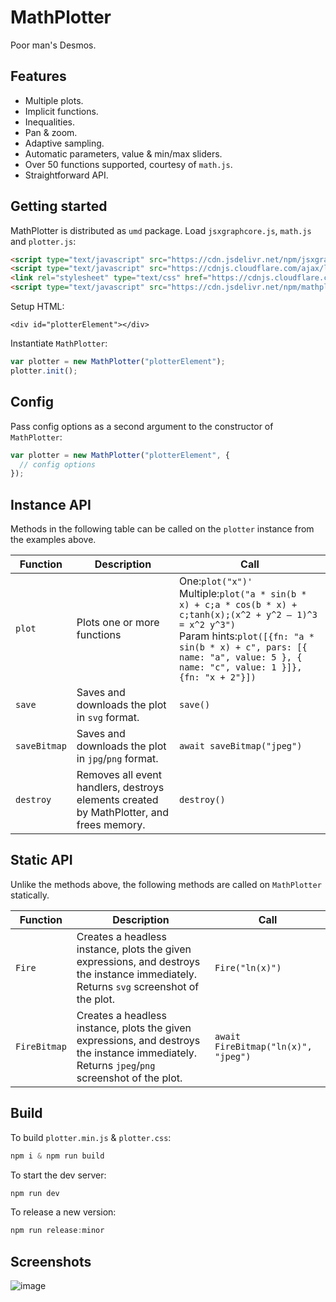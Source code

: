 # MathPlotter

Poor man's Desmos.

## Features
- Multiple plots.
- Implicit functions.
- Inequalities.
- Pan & zoom.
- Adaptive sampling.
- Automatic parameters, value & min/max sliders.
- Over 50 functions supported, courtesy of `math.js`.
- Straightforward API.

## Getting started

MathPlotter is distributed as `umd` package. Load `jsxgraphcore.js`, `math.js` and `plotter.js`:

```html
<script type="text/javascript" src="https://cdn.jsdelivr.net/npm/jsxgraph@1.9.2/distrib/jsxgraphcore.min.js.js"></script> 
<script type="text/javascript" src="https://cdnjs.cloudflare.com/ajax/libs/mathjs/13.1.1/math.min.js"></script> 
<link rel="stylesheet" type="text/css" href="https://cdnjs.cloudflare.com/ajax/libs/jsxgraph/1.9.2/jsxgraph.css" />
<script type="text/javascript" src="https://cdn.jsdelivr.net/npm/mathplotter/plotter.min.js"></script> 
```

Setup HTML:

```
<div id="plotterElement"></div>
```

Instantiate `MathPlotter`:

```js
var plotter = new MathPlotter("plotterElement");
plotter.init();
```

## Config

Pass config options as a second argument to the constructor of `MathPlotter`:

```js
var plotter = new MathPlotter("plotterElement", {
  // config options
});
```

## Instance API

Methods in the following table can be called on the `plotter` instance from the examples above.

| Function | Description | Call
|--------|-------|-------|
| `plot` | Plots one or more functions | One:`plot("x")'`<br/>Multiple:`plot("a * sin(b * x) + c;a * cos(b * x) + c;tanh(x);(x^2 + y^2 – 1)^3 = x^2 y^3")`<br/>Param hints:`plot([{fn: "a * sin(b * x) + c", pars: [{ name: "a", value: 5 }, { name: "c", value: 1 }]}, {fn: "x + 2"}])` |
| `save` | Saves and downloads the plot in `svg` format. | `save()` |
| `saveBitmap` | Saves and downloads the plot in `jpg`/`png` format. | `await saveBitmap("jpeg")` |
| `destroy` | Removes all event handlers, destroys elements created by MathPlotter, and frees memory. | `destroy()` |

## Static API

Unlike the methods above, the following methods are called on `MathPlotter` statically.

| Function | Description | Call
|--------|-------|-------|
| `Fire` | Creates a headless instance, plots the given expressions, and destroys the instance immediately. Returns `svg` screenshot of the plot. | `Fire("ln(x)")` |
| `FireBitmap` | Creates a headless instance, plots the given expressions, and destroys the instance immediately. Returns `jpeg`/`png` screenshot of the plot. | `await FireBitmap("ln(x)", "jpeg")` |

## Build

To build `plotter.min.js` & `plotter.css`:

```js
npm i & npm run build
```

To start the dev server:

```js
npm run dev
```

To release a new version:

```js
npm run release:minor
```

## Screenshots

![image](https://github.com/user-attachments/assets/272c99d0-b149-47fd-8801-6272c239cf4b)


